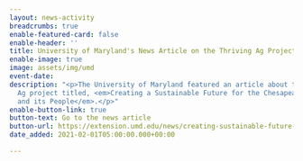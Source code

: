 ```yaml
---
layout: news-activity
breadcrumbs: true
enable-featured-card: false
enable-header: ''
title: University of Maryland's News Article on the Thriving Ag Project
enable-image: true
image: assets/img/umd
event-date: 
description: "<p>The University of Maryland featured an article about the Thriving
  Ag project titled, <em>Creating a Sustainable Future for the Chesapeake Bay Watershed
  and its People</em>.</p>"
enable-button-link: true
button-text: Go to the news article
button-url: https://extension.umd.edu/news/creating-sustainable-future-chesapeake-bay-watershed-and-its-people?utm_content=&utm_medium=email&utm_name=&utm_source=govdelivery&utm_term=
date_added: 2021-02-01T05:00:00.000+00:00

---
```

